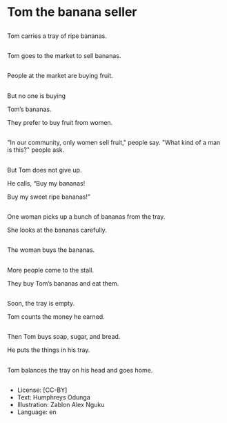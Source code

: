 # Tom the banana seller

##
Tom carries a tray of ripe bananas.

##
Tom goes to the market to sell bananas.

##
People at the market are buying fruit.

##
But no one is buying

Tom’s bananas.

They prefer to buy fruit from women.

##
"In our community, only women sell fruit," people say. "What kind of a man is this?" people ask.

##
But Tom does not give up.

He calls, “Buy my bananas!

Buy my sweet ripe bananas!”

##
One woman picks up a bunch of bananas from the tray.

She looks at the bananas carefully.

##
The woman buys the bananas.

##
More people come to the stall.

They buy Tom’s bananas and eat them.

##
Soon, the tray is empty.

Tom counts the money he earned.

##
Then Tom buys soap, sugar, and bread.

He puts the things in his tray.

##
Tom balances the tray on his head and goes home.

##
* License: [CC-BY]
* Text: Humphreys Odunga
* Illustration: Zablon Alex Nguku
* Language: en
